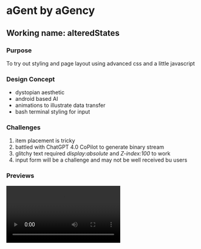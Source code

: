 # aGent by aGency
## Working name: alteredStates
### Purpose
To try out styling and page layout using advanced css and a little javascript
### Design Concept
- dystopian aesthetic
- android based AI
- animations to illustrate data transfer
- bash terminal styling for input
### Challenges
1. item placement is tricky
2. battled with ChatGPT 4.0 CoPilot to generate binary stream
3. glitchy text required *display:absolute* and *Z-index:100* to work
4. input form will be a challenge and may not be well received bu users
### Previews
<video controls src="2025-03-16 13-07-14.mkv" title="Title"></video>

